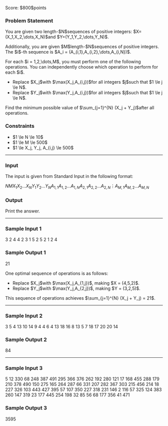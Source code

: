 
<div>

<span>

<span>

<p>
Score: $800$points
</p>

<div>

<section>

### **Problem Statement**

<p>
You are given two length-$N$sequences of positive integers: $X=(X_1,X_2,\dots,X_N)$and $Y=(Y_1,Y_2,\dots,Y_N)$.
</p>

<p>
Additionally, you are given $M$length-$N$sequences of positive integers. The $i$-th sequence is $A_i = (A_{i,1},A_{i,2},\dots,A_{i,N})$.
</p>

<p>
For each $i = 1,2,\dots,M$, you must perform one of the following operations. You can independently choose which operation to perform for each $i$.
</p>

<ul>

<li>
Replace $X_j$with $\max(X_j,A_{i,j})$for all integers $j$such that $1 \le j \le N$.
</li>

<li>
Replace $Y_j$with $\max(Y_j,A_{i,j})$for all integers $j$such that $1 \le j \le N$.
</li>

</ul>

<p>
Find the minimum possible value of $\sum_{j=1}^{N} (X_j + Y_j)$after all operations.
</p>

</section>

</div>

<div>

<section>

### **Constraints**

<ul>

<li>
$1 \le N \le 10$
</li>

<li>
$1 \le M \le 500$
</li>

<li>
$1 \le X_j, Y_j, A_{i,j} \le 500$
</li>

</ul>

</section>

</div>

---

<div>

<div>

<section>

### **Input**

<p>
The input is given from Standard Input in the following format:
</p>

<div>

$N$$M$$X_1$$X_2$$\dots$$X_N$$Y_1$$Y_2$$\dots$$Y_N$$A_{1,1}$$A_{1,2}$$\dots$$A_{1,N}$$A_{2,1}$$A_{2,2}$$\dots$$A_{2,N}$$\vdots$$A_{M,1}$$A_{M,2}$$\dots$$A_{M,N}$
</div>

</section>

</div>

<div>

<section>

### **Output**

<p>
Print the answer.
</p>

</section>

</div>

</div>

---

<div>

<section>

### **Sample Input 1**

<div>

3 2
4 4 2
3 1 5
2 5 2
1 2 4

</div>

</section>

</div>

<div>

<section>

### **Sample Output 1**

<div>

21

</div>

<p>
One optimal sequence of operations is as follows:
</p>

<ul>

<li>
Replace $X_j$with $\max(X_j,A_{1,j})$, making $X = (4,5,2)$.
</li>

<li>
Replace $Y_j$with $\max(Y_j,A_{2,j})$, making $Y = (3,2,5)$.
</li>

</ul>

<p>
This sequence of operations achieves $\sum_{j=1}^{N} (X_j + Y_j) = 21$.
</p>

</section>

</div>

---

<div>

<section>

### **Sample Input 2**

<div>

3 5
4 13 10
14 9 4
4 6 4
13 18 16
8 13 5
7 18 17
20 20 14

</div>

</section>

</div>

<div>

<section>

### **Sample Output 2**

<div>

84

</div>

</section>

</div>

---

<div>

<section>

### **Sample Input 3**

<div>

5 12
330 68 248 387 491
295 366 376 262 192
280 121 17 168 455
288 179 210 378 490
150 275 165 264 287
66 331 207 282 367
303 215 456 214 18
227 326 103 443 427
395 57 107 350 227
318 231 146 2 116
57 325 124 383 260
147 319 23 177 445
254 198 32 85 56
68 177 356 41 471

</div>

</section>

</div>

<div>

<section>

### **Sample Output 3**

<div>

3595

</div>

</section>

</div>

</span>

</span>

</div>
